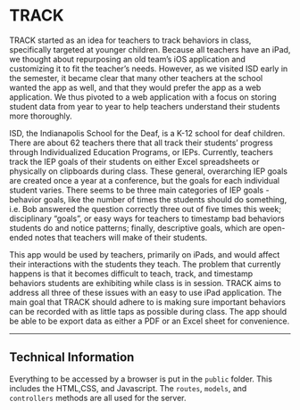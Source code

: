 # TRACK

TRACK started as an idea for teachers to track behaviors in class, specifically targeted at younger children. Because all teachers have an iPad, we thought about repurposing an old team’s iOS application and customizing it to fit the teacher’s needs. However, as we visited ISD early in the semester, it became clear that many other teachers at the school wanted the app as well, and that they would prefer the app as a web application. We thus pivoted to a web application with a focus on storing student data from year to year to help teachers understand their students more thoroughly.

ISD, the Indianapolis School for the Deaf, is a K-12 school for deaf children. There are about 62 teachers there that all track their students’ progress through Individualized Education Programs, or IEPs. Currently, teachers track the IEP goals of their students on either Excel spreadsheets or physically on clipboards during class. These general, overarching IEP goals are created once a year at a conference, but the goals for each individual student varies. There seems to be three main categories of IEP goals - behavior goals, like the number of times the students should do something, i.e. Bob answered the question correctly three out of five times this week; disciplinary “goals”, or easy ways for teachers to timestamp bad behaviors students do and notice patterns; finally, descriptive goals, which are open-ended notes that teachers will make of their students. 

This app would be used by teachers, primarily on iPads, and would affect their interactions with the students they teach. The problem that currently happens is that it becomes difficult to teach, track, and timestamp behaviors students are exhibiting while class is in session. TRACK aims to address all three of these issues with an easy to use iPad application. The main goal that TRACK should adhere to is making sure important behaviors can be recorded with as little taps as possible during class. The app should be able to be export data as either a PDF or an Excel sheet for convenience.

-------------------------------------------------------------
## Technical Information

Everything to be accessed by a browser is put in the `public` folder. This includes the HTML,CSS, and Javascript. The `routes`, `models`, and `controllers` methods are all used for the server.
